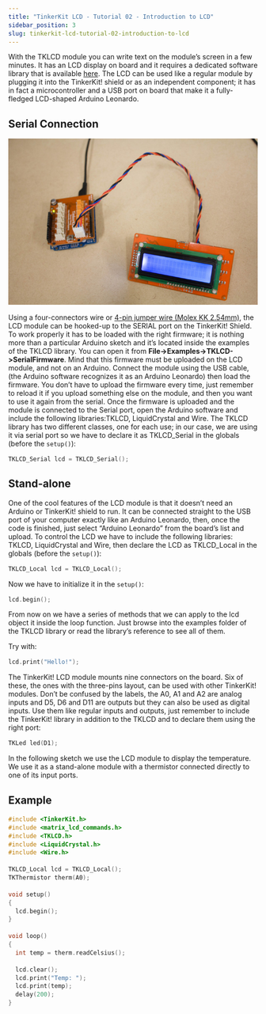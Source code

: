 ```yaml
---
title: "TinkerKit LCD - Tutorial 02 - Introduction to LCD"
sidebar_position: 3
slug: tinkerkit-lcd-tutorial-02-introduction-to-lcd
---
```

 
With the TKLCD module you can write text on the module’s screen in a few minutes. It has an LCD display on board and it requires a dedicated software library that is available [here](https://github.com/carobot/TKLCD-Library). The LCD can be used like a regular module by plugging it into the TinkerKit! shield or as an independent component; it has in fact a microcontroller and a USB port on board that make it a fully-fledged LCD-shaped Arduino Leonardo.

## Serial Connection

![](/img/docs/tinkerkit/ways-1.jpg)

Using a four-connectors wire or [4-pin jumper wire (Molex KK 2.54mm)](https://www.canadarobotix.com/products/1872), the LCD module can be hooked-up to the SERIAL port on the TinkerKit! Shield. To work properly it has to be loaded with the right firmware; it is nothing more than a particular Arduino sketch and it’s located inside the examples of the TKLCD library. You can open it from **File->Examples->TKLCD->SerialFirmware**. Mind that this firmware must be uploaded on the LCD module, and not on an Arduino. Connect the module using the USB cable, (the Arduino software recognizes it as an Arduino Leonardo) then load the firmware. You don’t have to upload the firmware every time, just remember to reload it if you upload something else on the module, and then you want to use it again from the serial. Once the firmware is uploaded and the module is connected to the Serial port, open the Arduino software and include the following libraries:TKLCD, LiquidCrystal and Wire. The TKLCD library has two different classes, one for each use; in our case, we are using it via serial port so we have to declare it as TKLCD_Serial in the globals (before the `setup()`):

```c
TKLCD_Serial lcd = TKLCD_Serial();
```

## Stand-alone

One of the cool features of the LCD module is that it doesn’t need an Arduino or TinkerKit! shield to run. It can be connected straight to the USB port of your computer exactly like an Arduino Leonardo, then, once the code is finished, just select “Arduino Leonardo” from the board’s list and upload. To control the LCD we have to include the following libraries: TKLCD, LiquidCrystal and Wire, then declare the LCD as TKLCD_Local in the globals (before the `setup()`):

```c
TKLCD_Local lcd = TKLCD_Local();
```

Now we have to initialize it in the `setup()`:

```c
lcd.begin();
```

From now on we have a series of methods that we can apply to the lcd object it inside the loop function. Just browse into the examples folder of the TKLCD library or read the library’s reference to see all of them.

Try with:

```c
lcd.print("Hello!");
```

The TinkerKit! LCD module mounts nine connectors on the board. Six of these, the ones with the three-pins layout, can be used with other TinkerKit! modules. Don’t be confused by the labels, the A0, A1 and A2 are analog inputs and D5, D6 and D11 are outputs but they can also be used as digital inputs. Use them like regular inputs and outputs, just remember to include the TinkerKit! library in addition to the TKLCD and to declare them using the right port:

```c
TKLed led(D1);
```

In the following sketch we use the LCD module to display the temperature. We use it as a stand-alone module with a thermistor connected directly to one of its input ports.

## Example

```c
#include <TinkerKit.h>
#include <matrix_lcd_commands.h>
#include <TKLCD.h>
#include <LiquidCrystal.h>
#include <Wire.h>
 
TKLCD_Local lcd = TKLCD_Local();
TKThermistor therm(A0);
 
void setup()
{
  lcd.begin();
}
 
void loop()
{ 
  int temp = therm.readCelsius();
 
  lcd.clear();
  lcd.print("Temp: ");
  lcd.print(temp);
  delay(200); 
}
```